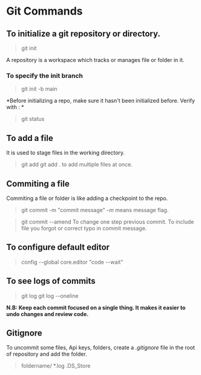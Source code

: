 # Git Commands

## To initialize a git repository or directory.

  >  git init 

A repository is a workspace which tracks or manages file or folder in it.

### To specify the init branch

  >  git init -b main

*Before initializing a repo, make sure it hasn't been initialized before. Verify with : *
  >  git status 

## To add a file

It is used to stage files in the working directory.
  >  git add <filename>
  >  git add . 
to add multiple files at once.

## Commiting a file

Commiting a file or folder is like adding a checkpoint to the repo.
  >  git commit -m "commit message"
*-m* means message flag.

  >  git commit --amend
To change one step previous commit. To include file you forgot or correct typo in commit message.

## To configure default editor

  >  config --global core.editor "code --wait"

## To see logs of commits

  >  git log
  >  git log --oneline

**N.B: Keep each commit focused on a single thing. It makes it easier to undo changes and review code.**

## Gitignore

To uncommit some files, Api keys, folders, create a *.gitignore* file in the root of repository and add the folder.

  >  foldername/
  >  *.log
  >  .DS_Store